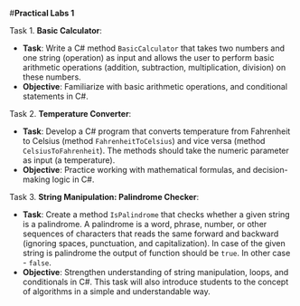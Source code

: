 #**Practical Labs 1**

Task 1. **Basic Calculator**:
   - **Task**: Write a C# method `BasicCalculator` that takes two numbers and one string (operation) as input and allows the user to perform basic arithmetic operations (addition, subtraction, multiplication, division) on these numbers.
   - **Objective**: Familiarize with basic arithmetic operations, and conditional statements in C#.

Task 2. **Temperature Converter**:
   - **Task**: Develop a C# program that converts temperature from Fahrenheit to Celsius (method `FahrenheitToCelsius`) and vice versa (method `CelsiusToFahrenheit`). The methods should take the numeric parameter as input (a temperature).
   - **Objective**: Practice working with  mathematical formulas, and decision-making logic in C#.

Task 3. **String Manipulation: Palindrome Checker**:
   - **Task**: Create a method `IsPalindrome` that checks whether a given string is a palindrome. A palindrome is a word, phrase, number, or other sequences of characters that reads the same forward and backward (ignoring spaces, punctuation, and capitalization).
	In case of the given string is palindrome the output of function should be `true`. In other case - `false`.
   - **Objective**: Strengthen understanding of string manipulation, loops, and conditionals in C#. This task will also introduce students to the concept of algorithms in a simple and understandable way.

